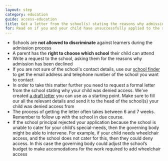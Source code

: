 ```yaml
---
layout: step
category: education
guide: access-education
title: Get a letter from the school(s) stating the reasons why admission has been declined
for: Read on if you and your child have unsuccessfully applied to the school of your choice
---
```

- Schools are <b>not allowed to discriminate</b> against learners during the admission process
- A parent has the <b>right to choose which school</b> their child can attend
- Write a request to the school, asking them for the reasons why admission has been declined
- If you are not sure of the school's contact details, use our <a target="_blank" href="/docs/wc-school-search.html">school finder</a> to get the email address and telephone number of the school you want to contact
- In order to take this matter further you need to request a formal letter from the school stating why your child was denied access. We've created <a href="">a draft letter</a> you can use as a starting point. Make sure to fill our all the relevant details and send it to the head of the school(s) your child was denied access from
- The process of getting the letter often takes between 6 and 7 weeks. Remember to follow up with the school in due course.
- If the school principal rejected your application because the school is unable to cater for your child’s special-needs, then the governing body might be able to intervene. For example, if your child needs wheelchair access, and the school does not cater for this, then they could deny access. In this case the governing body could adjust the school’s budget to make accomodations for the work required to add wheelchair access
